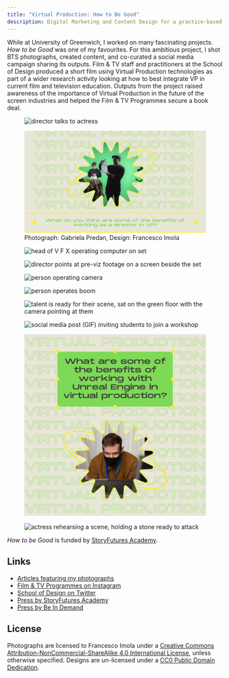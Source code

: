 ```yaml
---
title: "Virtual Production: How to Be Good"
description: Digital Marketing and Content Design for a practice-based research project on Virtual Production at the University of Greenwich.
---
```


While at University of Greenwich, I worked on many fascinating projects. _How to be Good_ was one of my favourites. For this ambitious project, I shot BTS photographs, created content, and co-curated a social media campaign sharing its outputs. Film & TV staff and practitioners at the School of Design produced a short film using Virtual Production technologies as part of a wider research activity looking at how to best integrate VP in current film and television education. Outputs from the project raised awareness of the importance of Virtual Production in the future of the screen industries and helped the Film & TV Programmes secure a book deal.

<figure>
        <img src="assets/ftv/jodi_talks_to_actress.png" alt="director talks to actress" loading="lazy">
</figure>

<figure>
        <img src="assets/ftv/directing_VP.png" alt="social media post asking for feedback on people's thoughts on directing Virtual Productions" loading="lazy">
        <figcaption>Photograph: Gabriela Predan, Design: Francesco Imola</figcaption>
    </figure>

<div class="split-layout">
<figure style="flex: 1">
        <img src="assets/ftv/head_of_VFX_operating_computer.png" alt="head of V F X operating computer on set" loading="lazy">
</figure>
    <figure style="flex: 1">
        <img src="assets/ftv/jodi_points_at_footage_in_virtual_production.png" alt="director points at pre-viz footage on a screen beside the set" loading="lazy">
</figure>
</div>

<figure>
        <img src="assets/ftv/peter_operating_camera.png" alt="person operating camera" loading="lazy">
</figure>

<div class="split-layout">
<figure style="flex: 1">
        <img src="assets/ftv/student_operates_boom.png" alt="person operates boom" loading="lazy">
</figure>
    <figure style="flex: 1">
        <img src="assets/ftv/behind_the_camera.png" alt="talent is ready for their scene, sat on the green floor with the camera pointing at them" loading="lazy">
</figure>
</div>

<div class="split-layout">
    <figure style="flex: 1">
        <img src="assets/ftv/virtual_production_workshop.gif" alt="social media post (GIF) inviting students to join a workshop" loading="lazy">
    </figure>
    <figure style="flex: 1">
        <img src="assets/ftv/unreal_VP.png" alt="social media post asking for feedback on people's thoughts on working with unreal engine on a Virtual Production" loading="lazy">
    </figure>
</div>

<figure>
        <img src="assets/ftv/actress_rehearsing_scene.png" alt="actress rehearsing a scene, holding a stone ready to attack" loading="lazy">
</figure>

_How to be Good_ is funded by [StoryFutures Academy](https://www.storyfutures.com/academy).

## Links

- [Articles featuring my photographs](https://digitalresearcher.medium.com/)
- [Film & TV Programmes on Instagram](https://www.instagram.com/filmuog/)
- [School of Design on Twitter](https://twitter.com/GREdesignSchool)
- [Press by StoryFutures Academy](https://www.storyfutures.com/academy/skills/train-the-trainer)
- [Press by Be In Demand](https://www.bndmand.com/vp-portfolio)

## License

Photographs are licensed to Francesco Imola under a <a rel="license"
    href="http://creativecommons.org/licenses/by-nc-sa/4.0/" target="_blank" rel="noopener noreferrer">Creative Commons
    Attribution-NonCommercial-ShareAlike 4.0 International License</a>, unless otherwise specified. Designs are un-licensed under a <a href="https://creativecommons.org/publicdomain/zero/1.0/" target="_blank" rel="noopener noreferrer">CC0 Public Domain Dedication</a>. 
